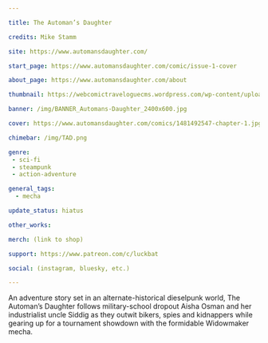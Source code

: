```yaml
---

title: The Automan’s Daughter

credits: Mike Stamm

site: https://www.automansdaughter.com/

start_page: https://www.automansdaughter.com/comic/issue-1-cover

about_page: https://www.automansdaughter.com/about

thumbnail: https://webcomictraveloguecms.wordpress.com/wp-content/uploads/2024/02/hubbox_the_automans-daughter.png

banner: /img/BANNER_Automans-Daughter_2400x600.jpg

cover: https://www.automansdaughter.com/comics/1481492547-chapter-1.jpg

chimebar: /img/TAD.png

genre: 
 - sci-fi
 - steampunk
 - action-adventure

general_tags: 
  - mecha

update_status: hiatus

other_works:

merch: (link to shop)

support: https://www.patreon.com/c/luckbat

social: (instagram, bluesky, etc.)

---
```


An adventure story set in an alternate-historical dieselpunk world, The Automan’s Daughter follows military-school dropout Aisha Osman and her industrialist uncle Siddig as they outwit bikers, spies and kidnappers while gearing up for a tournament showdown with the formidable Widowmaker mecha.